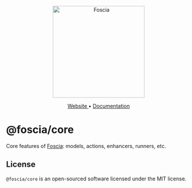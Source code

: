 <p align="center">
  <a href="https://foscia.dev">
    <img width="250" src="https://foscia.dev/img/logo.svg" alt="Foscia">
  </a>
</p>

<p align="center">
<a href="https://foscia.dev">
  Website
</a>
•
<a href="https://foscia.dev/docs/getting-started">
  Documentation
</a>
</p>

# @foscia/core

Core features of [Foscia](https://foscia.dev): models, actions, enhancers, runners, etc.

## License

`@foscia/core` is an open-sourced software licensed under the MIT license.
